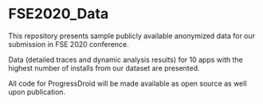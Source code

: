# FSE2020_Data

This repository presents sample publicly available anonymized data for our submission in FSE 2020 conference.

Data (detailed traces and dynamic analysis results) for 10 apps with the highest number of installs from our dataset are presented.

All code for ProgressDroid will be made available as open source as well upon publication.

